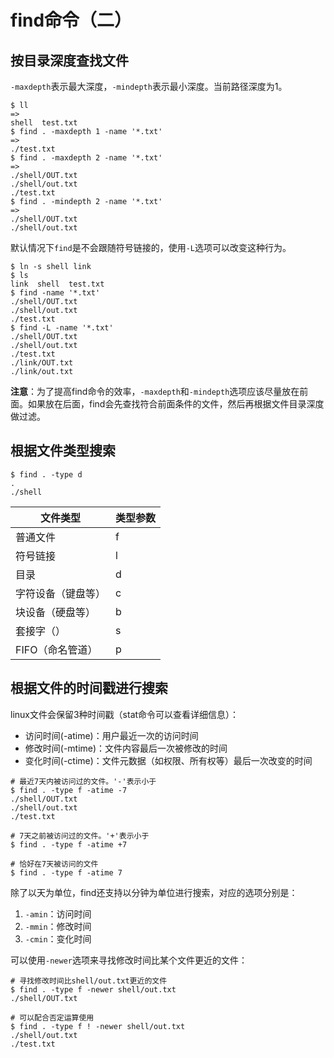 # find命令（二）

##  按目录深度查找文件

`-maxdepth`表示最大深度，`-mindepth`表示最小深度。当前路径深度为1。

```shell
$ ll
=>
shell  test.txt
$ find . -maxdepth 1 -name '*.txt'
=>
./test.txt
$ find . -maxdepth 2 -name '*.txt'
=>
./shell/OUT.txt
./shell/out.txt
./test.txt
$ find . -mindepth 2 -name '*.txt'
=>
./shell/OUT.txt
./shell/out.txt
```

默认情况下`find`是不会跟随符号链接的，使用`-L`选项可以改变这种行为。

```shell
$ ln -s shell link
$ ls
link  shell  test.txt
$ find -name '*.txt'
./shell/OUT.txt
./shell/out.txt
./test.txt
$ find -L -name '*.txt'
./shell/OUT.txt
./shell/out.txt
./test.txt
./link/OUT.txt
./link/out.txt
```

**注意**：为了提高find命令的效率，`-maxdepth`和`-mindepth`选项应该尽量放在前面。如果放在后面，find会先查找符合前面条件的文件，然后再根据文件目录深度做过滤。



## 根据文件类型搜索

```shell
$ find . -type d
.
./shell
```

| 文件类型           | 类型参数 |
| ------------------ | -------- |
| 普通文件           | f        |
| 符号链接           | l        |
| 目录               | d        |
| 字符设备（键盘等） | c        |
| 块设备（硬盘等）   | b        |
| 套接字（）         | s        |
| FIFO（命名管道）   | p        |

## 根据文件的时间戳进行搜索

linux文件会保留3种时间戳（stat命令可以查看详细信息）：

- 访问时间(-atime)：用户最近一次的访问时间
- 修改时间(-mtime)：文件内容最后一次被修改的时间
- 变化时间(-ctime)：文件元数据（如权限、所有权等）最后一次改变的时间

```shell
# 最近7天内被访问过的文件。'-'表示小于
$ find . -type f -atime -7
./shell/OUT.txt
./shell/out.txt
./test.txt

# 7天之前被访问过的文件。'+'表示小于
$ find . -type f -atime +7

# 恰好在7天被访问的文件
$ find . -type f -atime 7
```

除了以天为单位，find还支持以分钟为单位进行搜索，对应的选项分别是：

1. `-amin`：访问时间
2. `-mmin`：修改时间
3. `-cmin`：变化时间

可以使用`-newer`选项来寻找修改时间比某个文件更近的文件：

```shell
# 寻找修改时间比shell/out.txt更近的文件
$ find . -type f -newer shell/out.txt
./shell/OUT.txt

# 可以配合否定运算使用
$ find . -type f ! -newer shell/out.txt
./shell/out.txt
./test.txt
```



